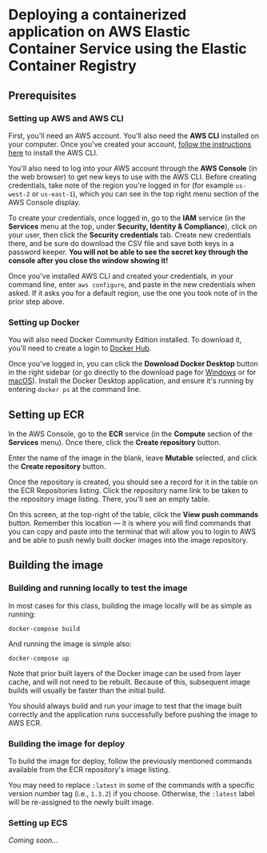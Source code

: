 # Deploying a containerized application on AWS Elastic Container Service using the Elastic Container Registry

## Prerequisites

### Setting up AWS and AWS CLI

First, you'll need an AWS account. You'll also need the **AWS CLI** installed on your computer. Once you've created your account, [follow the instructions here](https://docs.aws.amazon.com/cli/latest/userguide/cli-chap-install.html) to install the AWS CLI.

You'll also need to log into your AWS account through the **AWS Console** (in the web browser) to get new keys to use with the AWS CLI. Before creating credentials, take note of the region you're logged in for (for example `us-west-2` or `us-east-1`), which you can see in the top right menu section of the AWS Console display.

To create your credentials, once logged in, go to the **IAM** service (in the **Services** menu at the top, under **Security, Identity & Compliance**), click on your user, then click the **Security credentials** tab. Create new credentials there, and be sure do download the CSV file and save both keys in a password keeper. **You will not be able to see the secret key through the console after you close the window showing it!**

Once you've installed AWS CLI and created your credentials, in your command line, enter `aws configure`, and paste in the new credentials when asked. If it asks you for a default region, use the one you took note of in the prior step above.

### Setting up Docker

You will also need Docker Community Edition installed. To download it, you'll need to create a login to [Docker Hub](https://hub.docker.com/).

Once you've logged in, you can click the **Download Docker Desktop** button in the right sidebar (or go directly to the download page for [Windows](https://hub.docker.com/editions/community/docker-ce-desktop-windows) or for [macOS](https://hub.docker.com/editions/community/docker-ce-desktop-mac)). Install the Docker Desktop application, and ensure it's running by entering `docker ps` at the command line.

## Setting up ECR

In the AWS Console, go to the **ECR** service (in the **Compute** section of the **Services** menu). Once there, click the **Create repository** button.

Enter the name of the image in the blank, leave **Mutable** selected, and click the **Create repository** button.

Once the repository is created, you should see a record for it in the table on the ECR Repositories listing. Click the repository name link to be taken to the repository image listing. There, you'll see an empty table.

On this screen, at the top-right of the table, click the **View push commands** button. Remember this location &mdash; it is where you will find commands that you can copy and paste into the terminal that will allow you to login to AWS and be able to push newly built docker images into the image repository.

## Building the image

### Building and running locally to test the image

In most cases for this class, building the image locally will be as simple as running:

```{bash}
docker-compose build
```

And running the image is simple also:

```{bash}
docker-compose up
```

Note that prior built layers of the Docker image can be used from layer cache, and will not need to be rebuilt. Because of this, subsequent image builds will usually be faster than the initial build.

You should always build and run your image to test that the image built correctly and the application runs successfully before pushing the image to AWS ECR.

### Building the image for deploy

To build the image for deploy, follow the previously mentioned commands available from the ECR repository's image listing.

You may need to replace `:latest` in some of the commands with a specific version number tag (i.e., `1.3.2`) if you choose. Otherwise, the `:latest` label will be re-assigned to the newly built image.

### Setting up ECS

_Coming soon..._